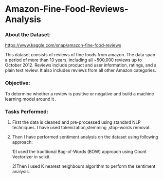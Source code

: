 # Amazon-Fine-Food-Reviews-Analysis

### About the Dataset: 

https://www.kaggle.com/snap/amazon-fine-food-reviews

This dataset consists of reviews of fine foods from amazon. The data span a period of more than 10 years, including all ~500,000 reviews up to October 2012. Reviews include product and user information, ratings, and a plain text review. It also includes reviews from all other Amazon categories.

### Objective: 

To determine whether a review is positive or negative and build a machine learning model around it .

### Tasks Performed:

1) First the data is cleaned and pre-processed using standard NLP techniques. I have used tokenization,stemming ,stop-words removal . 

2) Then I have performed sentiment analysis on the dataset using following approach:

      1)I used the traditional Bag-of-Words (BOW) approach using Count Vectorizer in scikit.
  
      2)Then i used K nearest neighbours algorithm to perform the sentiment analysis.
